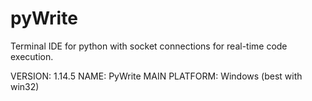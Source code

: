 # pyWrite
Terminal IDE for python with socket connections for real-time code execution.

VERSION: 1.14.5
NAME: PyWrite
MAIN PLATFORM: Windows (best with win32)
